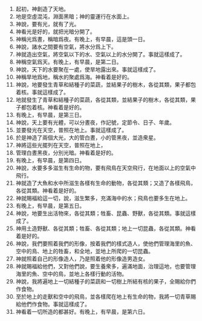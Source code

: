1. 起初，神創造了天地。
2. 地是空虛混沌，淵面黑暗；神的靈運行在水面上。
3. 神說，要有光，就有了光。
4. 神看光是好的，就把光暗分開了。
5. 神稱光爲晝，稱暗爲夜。有晚上，有早晨，這是頭一日。
6. 神說，諸水之間要有空氣，將水分爲上下。
7. 神就造出空氣，將空氣以下的水、空氣以上的水分開了。事就這樣成了。
8. 神稱空氣爲天。有晚上，有早晨，是第二日。
9. 神說，天下的水要聚在一處，使旱地露出來。事就這樣成了。
10. 神稱旱地爲地，稱水的聚處爲海。神看着是好的。
11. 神說，地要發生青草和結種子的菜蔬，並結果子的樹木，各從其類，果子都包着核。事就這樣成了。
12. 地就發生了青草和結種子的菜蔬，各從其類，並結果子的樹木，各從其類，果子都包着核。神看着是好的。
13. 有晚上，有早晨，是第三日。
14. 神說，天上要有光體，可以分晝夜，作記號，定節令、日子、年歲。
15. 並要發光在天空，普照在地上。事就這樣成了。
16. 於是神造了兩個大光，大的管白晝，小的管黑夜，並造衆星。
17. 神將這些光擺列在天空，普照在地上，
18. 管理白晝黑夜，分別光暗。神看着是好的。
19. 有晚上，有早晨，是第四日。
20. 神說，水要多多滋生有生命的物，要有飛鳥在天空飛行，在地面以上的空氣中飛行。
21. 神就造了大魚和水中所滋生各樣有生命的動物，各從其類；又造了各樣飛鳥，各從其類。神看着是好的。
22. 神就賜福給這一切，說，滋生繁多，充滿海中的水；飛鳥也要多生在地上。
23. 有晚上，有早晨，是第五日。
24. 神說，地要生出活物來，各從其類；牲畜、昆蟲、野獸，各從其類。事就這樣成了。
25. 神用土造野獸、各從其類；牲畜、各從其類；地上一切昆蟲，各從其類。神看着是好的。
26. 神說，我們要照着我們的形像，按着我們的樣式造人，使他們管理海里的魚、空中的鳥、地上的牲畜，和全地，並地上所爬的一切昆蟲。
27. 神就照着自己的形像造人，乃是照着他的形像造男造女。
28. 神就賜福給他們，又對他們說，要生養衆多，遍滿地面，治理這地，也要管理海里的魚、空中的鳥，並地上各樣行動的活物。
29. 神說，我將遍地上一切結種子的菜蔬和一切樹上所結有核的果子，全賜給你們作食物。
30. 至於地上的走獸和空中的飛鳥，並各樣爬在地上有生命的物，我將一切青草賜給他們作食物。事就這樣成了。
31. 神看着一切所造的都甚好。有晚上，有早晨，是第六日。
